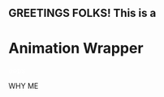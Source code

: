 ## GREETINGS FOLKS! This is a
# Animation Wrapper

<font color='#ffffff'>oops</font>

<p1>WHY ME<p1>
